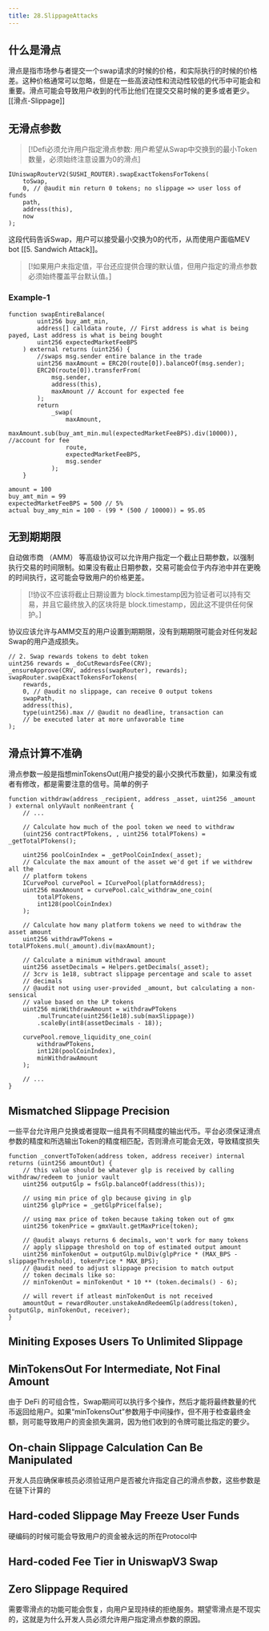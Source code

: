 ```yaml
---
title: 28.SlippageAttacks
---
```

## 什么是滑点
滑点是指市场参与者提交一个swap请求的时候的价格，和实际执行的时候的价格差。这种价格通常可以忽略，但是在一些高波动性和流动性较低的代币中可能会和重要。滑点可能会导致用户收到的代币比他们在提交交易时候的更多或者更少。
[[滑点-Slippage]]



## 无滑点参数

> [!Defi必须允许用户指定滑点参数: 用户希望从Swap中交换到的最小Token数量，必须始终注意设置为0的滑点]

```solidity
IUniswapRouterV2(SUSHI_ROUTER).swapExactTokensForTokens(
    toSwap,
    0, // @audit min return 0 tokens; no slippage => user loss of funds
    path,
    address(this),
    now
);
```

这段代码告诉Swap，用户可以接受最小交换为0的代币，从而使用户面临MEV bot [[5. Sandwich Attack]]。

> [!如果用户未指定值，平台还应提供合理的默认值，但用户指定的滑点参数必须始终覆盖平台默认值。]


### Example-1

```solidity
function swapEntireBalance(
        uint256 buy_amt_min,
        address[] calldata route, // First address is what is being payed, Last address is what is being bought
        uint256 expectedMarketFeeBPS
    ) external returns (uint256) {
        //swaps msg.sender entire balance in the trade
        uint256 maxAmount = ERC20(route[0]).balanceOf(msg.sender);
        ERC20(route[0]).transferFrom(
            msg.sender,
            address(this),
            maxAmount // Account for expected fee
        );
        return
            _swap(
                maxAmount,
                maxAmount.sub(buy_amt_min.mul(expectedMarketFeeBPS).div(10000)), //account for fee
                route,
                expectedMarketFeeBPS,
                msg.sender
            );
    }
```

```
amount = 100
buy_amt_min = 99
expectedMarketFeeBPS = 500 // 5%
actual buy_amy_min = 100 - (99 * (500 / 10000)) = 95.05
```

## 无到期期限

自动做市商 （AMM） 等高级协议可以允许用户指定一个截止日期参数，以强制执行交易的时间限制。如果没有截止日期参数，交易可能会位于内存池中并在更晚的时间执行，这可能会导致用户的价格更差。

> [!协议不应该将截止日期设置为 block.timestamp因为验证者可以持有交易，并且它最终放入的区块将是 block.timestamp，因此这不提供任何保护。]

协议应该允许与AMM交互的用户设置到期期限，没有到期期限可能会对任何发起Swap的用户造成损失。

```solidity
// 2. Swap rewards tokens to debt token
uint256 rewards = _doCutRewardsFee(CRV);
_ensureApprove(CRV, address(swapRouter), rewards);
swapRouter.swapExactTokensForTokens(
    rewards,
    0, // @audit no slippage, can receive 0 output tokens
    swapPath,
    address(this),
    type(uint256).max // @audit no deadline, transaction can 
    // be executed later at more unfavorable time
);

```

## 滑点计算不准确

滑点参数一般是指想minTokensOut(用户接受的最小交换代币数量)，如果没有或者有修改，都是需要注意的信号。简单的例子
```solidity
function withdraw(address _recipient, address _asset, uint256 _amount
) external onlyVault nonReentrant {
    // ...

    // Calculate how much of the pool token we need to withdraw
    (uint256 contractPTokens, , uint256 totalPTokens) = _getTotalPTokens();

    uint256 poolCoinIndex = _getPoolCoinIndex(_asset);
    // Calculate the max amount of the asset we'd get if we withdrew all the
    // platform tokens
    ICurvePool curvePool = ICurvePool(platformAddress);
    uint256 maxAmount = curvePool.calc_withdraw_one_coin(
        totalPTokens,
        int128(poolCoinIndex)
    );

    // Calculate how many platform tokens we need to withdraw the asset amount
    uint256 withdrawPTokens = totalPTokens.mul(_amount).div(maxAmount);

    // Calculate a minimum withdrawal amount
    uint256 assetDecimals = Helpers.getDecimals(_asset);
    // 3crv is 1e18, subtract slippage percentage and scale to asset
    // decimals
    // @audit not using user-provided _amount, but calculating a non-sensical
    // value based on the LP tokens
    uint256 minWithdrawAmount = withdrawPTokens
        .mulTruncate(uint256(1e18).sub(maxSlippage))
        .scaleBy(int8(assetDecimals - 18));

    curvePool.remove_liquidity_one_coin(
        withdrawPTokens,
        int128(poolCoinIndex),
        minWithdrawAmount
    );

    // ...
}
```









## Mismatched Slippage Precision

一些平台允许用户兑换或者提取一组具有不同精度的输出代币。平台必须保证滑点参数的精度和所选输出Token的精度相匹配，否则滑点可能会无效，导致精度损失

```solidity
function _convertToToken(address token, address receiver) internal returns (uint256 amountOut) {
    // this value should be whatever glp is received by calling withdraw/redeem to junior vault
    uint256 outputGlp = fsGlp.balanceOf(address(this));

    // using min price of glp because giving in glp
    uint256 glpPrice = _getGlpPrice(false);

    // using max price of token because taking token out of gmx
    uint256 tokenPrice = gmxVault.getMaxPrice(token);

    // @audit always returns 6 decimals, won't work for many tokens
    // apply slippage threshold on top of estimated output amount
    uint256 minTokenOut = outputGlp.mulDiv(glpPrice * (MAX_BPS - slippageThreshold), tokenPrice * MAX_BPS);
    // @audit need to adjust slippage precision to match output
    // token decimals like so:
    // minTokenOut = minTokenOut * 10 ** (token.decimals() - 6);

    // will revert if atleast minTokenOut is not received
    amountOut = rewardRouter.unstakeAndRedeemGlp(address(token), outputGlp, minTokenOut, receiver);
}
```


## Miniting Exposes Users To Unlimited Slippage

## MinTokensOut For Intermediate, Not Final Amount

由于 DeFi 的可组合性，Swap期间可以执行多个操作，然后才能将最终数量的代币返回给用户。如果“minTokensOut”参数用于中间操作，但不用于检查最终金额，则可能导致用户的资金损失漏洞，因为他们收到的令牌可能比指定的要少。

## On-chain Slippage Calculation Can Be Manipulated

开发人员应确保审核员必须验证用户是否被允许指定自己的滑点参数，这些参数是在链下计算的



## Hard-coded Slippage May Freeze User Funds

硬编码的时候可能会导致用户的资金被永远的所在Protocol中

## Hard-coded Fee Tier in UniswapV3 Swap




## Zero Slippage Required

需要零滑点的功能可能会恢复，向用户呈现持续的拒绝服务。期望零滑点是不现实的，这就是为什么开发人员必须允许用户指定滑点参数的原因。